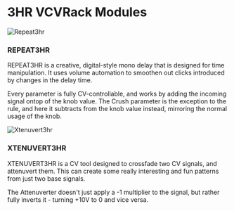 # 3HR VCVRack Modules


![Repeat3hr](https://user-images.githubusercontent.com/24296465/149802856-05653a73-5a63-424b-b74f-ec53c954aa8e.png)

### REPEAT3HR

REPEAT3HR is a creative, digital-style mono delay that is designed for time manipulation. It uses volume automation to smoothen out clicks introduced by changes in the delay time.

Every parameter is fully CV-controllable, and works by adding the incoming signal ontop of the knob value. The Crush parameter is the exception to the rule, and here it subtracts from the knob value instead, mirroring the normal usage of the knob.

![Xtenuvert3hr](https://user-images.githubusercontent.com/24296465/149802864-7715eb95-3f94-409a-969e-16fc0c9c960e.png)

### XTENUVERT3HR

XTENUVERT3HR is a CV tool designed to crossfade two CV signals, and attenuvert them. This can create some really interesting and fun patterns from just two base signals.

The Attenuverter doesn't just apply a -1 multiplier to the signal, but rather fully inverts it - turning +10V to 0 and vice versa.
